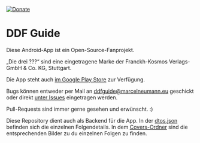 [![Donate](https://img.shields.io/badge/Donate-PayPal-green.svg)](https://www.paypal.me/selmaohneh)

# DDF Guide

Diese Android-App ist ein Open-Source-Fanprojekt. 

„Die drei ???“ sind eine eingetragene Marke der Franckh-Kosmos Verlags-GmbH & Co. KG, Stuttgart.

Die App steht auch [im Google Play Store](https://play.google.com/store/apps/details?id=celloapps.ddfguide) zur Verfügung. 

Bugs können entweder per Mail an ddfguide@marcelneumann.eu geschickt oder direkt [unter Issues](https://github.com/selmaohneh/DdfGuide/issues) eingetragen werden.

Pull-Requests sind immer gerne gesehen und erwünscht. :)

Diese Repository dient auch als Backend für die App. In der [dtos.json](https://github.com/selmaohneh/DdfGuide/blob/master/dtos.json) befinden sich die einzelnen Folgendetails. In dem [Covers-Ordner](https://github.com/selmaohneh/DdfGuide/tree/master/Covers) sind die entsprechenden Bilder zu du einzelnen Folgen zu finden.
